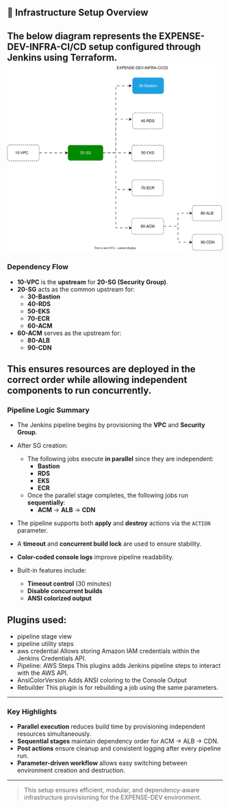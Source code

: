 ## 🧱 Infrastructure Setup Overview

The below diagram represents the **EXPENSE-DEV-INFRA-CI/CD** setup configured through **Jenkins** using **Terraform**.
![alt text](infra-cicd.drawio.svg)
---
### Dependency Flow

- **10-VPC** is the **upstream** for **20-SG (Security Group)**.  
- **20-SG** acts as the common upstream for:
  - **30-Bastion**
  - **40-RDS**
  - **50-EKS**
  - **70-ECR**
  - **60-ACM**
- **60-ACM** serves as the upstream for:
  - **80-ALB**
  - **90-CDN**

This ensures resources are deployed in the correct order while allowing independent components to run concurrently.
---
### Pipeline Logic Summary

- The Jenkins pipeline begins by provisioning the **VPC** and **Security Group**.
- After SG creation:
  - The following jobs execute **in parallel** since they are independent:  
    - **Bastion**  
    - **RDS**  
    - **EKS**  
    - **ECR**
  - Once the parallel stage completes, the following jobs run **sequentially**:  
    - **ACM** → **ALB** → **CDN**
- The pipeline supports both **apply** and **destroy** actions via the `ACTION` parameter.
- A **timeout** and **concurrent build lock** are used to ensure stability.
- **Color-coded console logs** improve pipeline readability.

- Built-in features include:
  - **Timeout control** (30 minutes)
  - **Disable concurrent builds**
  - **ANSI colorized output**

## Plugins used: 

* pipeline stage view 
* pipeline utility steps
* aws credential Allows storing Amazon IAM credentials within the Jenkins Credentials API. 
* Pipeline: AWS Steps This plugins adds Jenkins pipeline steps to interact with the AWS API.
* AnsiColorVersion Adds ANSI coloring to the Console Output
* Rebuilder This plugin is for rebuilding a job using the same parameters.
---
### Key Highlights

-  **Parallel execution** reduces build time by provisioning independent resources simultaneously.  
-  **Sequential stages** maintain dependency order for ACM → ALB → CDN.  
-  **Post actions** ensure cleanup and consistent logging after every pipeline run.  
-  **Parameter-driven workflow** allows easy switching between environment creation and destruction.

---
> This setup ensures efficient, modular, and dependency-aware infrastructure provisioning for the EXPENSE-DEV environment.